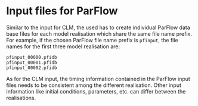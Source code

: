 # Input files for ParFlow #

Similar to the input for CLM, the used has to create individual
ParFlow data base files for each model realisation which share the
same file name prefix. For example, if the chosen ParFlow file name
prefix is `pfinput`, the file names for the first three model
realisation are:

``` text
pfinput_00000.pfidb
pfinput_00001.pfidb
pfinput_00002.pfidb
```

As for the CLM input, the timing information contained in the ParFlow
input files needs to be consistent among the different realisation.
Other input information like initial conditions, parameters, etc. can
differ between the realisations.

